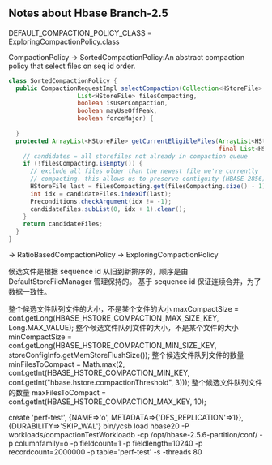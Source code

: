 ## Notes about Hbase Branch-2.5
DEFAULT_COMPACTION_POLICY_CLASS = ExploringCompactionPolicy.class

CompactionPolicy
->
SortedCompactionPolicy:An abstract compaction policy that select files on seq id order.
```java
class SortedCompactionPolicy {
  public CompactionRequestImpl selectCompaction(Collection<HStoreFile> candidateFiles, 
                   List<HStoreFile> filesCompacting, 
                   boolean isUserCompaction, 
                   boolean mayUseOffPeak, 
                   boolean forceMajor) {
      
  }
  protected ArrayList<HStoreFile> getCurrentEligibleFiles(ArrayList<HStoreFile> candidateFiles,
                                                          final List<HStoreFile> filesCompacting) {
    // candidates = all storefiles not already in compaction queue
    if (!filesCompacting.isEmpty()) {
      // exclude all files older than the newest file we're currently
      // compacting. this allows us to preserve contiguity (HBASE-2856)
      HStoreFile last = filesCompacting.get(filesCompacting.size() - 1);
      int idx = candidateFiles.indexOf(last);
      Preconditions.checkArgument(idx != -1);
      candidateFiles.subList(0, idx + 1).clear();
    }
    return candidateFiles;
  }
}
```
->
RatioBasedCompactionPolicy
->
ExploringCompactionPolicy


候选文件是根据 sequence id 从旧到新排序的，顺序是由 DefaultStoreFileManager 管理保持的。
基于 sequence id 保证连续合并，为了数据一致性。

整个候选文件队列文件的大小，不是某个文件的大小
maxCompactSize = conf.getLong(HBASE_HSTORE_COMPACTION_MAX_SIZE_KEY, Long.MAX_VALUE);
整个候选文件队列文件的大小，不是某个文件的大小
minCompactSize = conf.getLong(HBASE_HSTORE_COMPACTION_MIN_SIZE_KEY, storeConfigInfo.getMemStoreFlushSize());
整个候选文件队列文件的数量
minFilesToCompact = Math.max(2, conf.getInt(HBASE_HSTORE_COMPACTION_MIN_KEY, conf.getInt("hbase.hstore.compactionThreshold", 3)));
整个候选文件队列文件的数量
maxFilesToCompact = conf.getInt(HBASE_HSTORE_COMPACTION_MAX_KEY, 10);


create 'perf-test', {NAME=>'o', METADATA=>{'DFS_REPLICATION'=>1}}, {DURABILITY=>'SKIP_WAL'}
bin/ycsb load hbase20 -P workloads/compactionTestWorkloadb -cp /opt/hbase-2.5.6-partition/conf/ -p columnfamily=o -p fieldcount=1 -p fieldlength=10240 -p recordcount=2000000 -p table='perf-test' -s -threads 80
